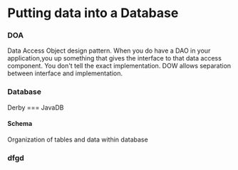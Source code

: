 # Putting data into a Database
### DOA
Data Access Object design pattern. When you do have a DAO in your application,you up something that gives the interface to that data access component. You don't tell the exact implementation. DOW allows separation between interface and implementation.

### Database
Derby === JavaDB 
    
#### Schema
Organization of tables and data within database 

### dfgd